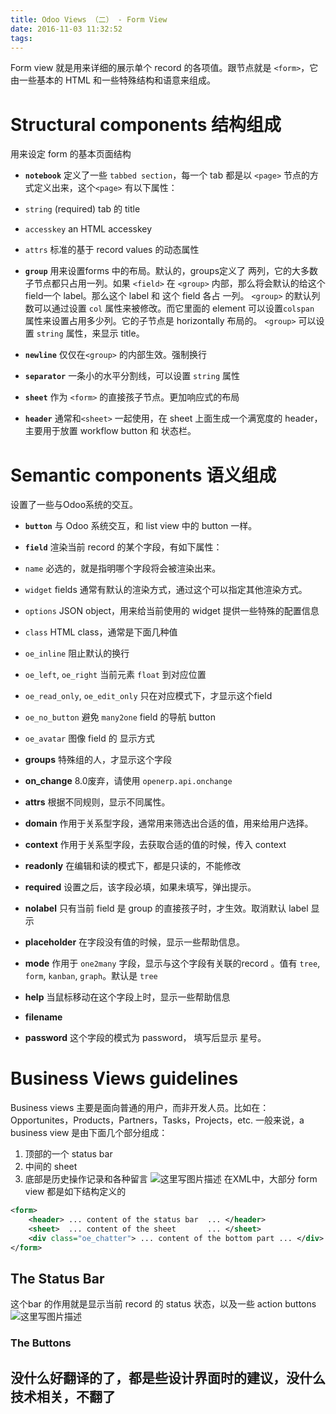 ```yaml
---
title: Odoo Views （二） - Form View
date: 2016-11-03 11:32:52
tags:
---
```


Form view 就是用来详细的展示单个 record 的各项值。跟节点就是 `<form>`，它由一些基本的 HTML 和一些特殊结构和语意来组成。

# Structural components 结构组成

用来设定 form 的基本页面结构

- **`notebook`**
定义了一些 `tabbed section`，每一个 tab 都是以 `<page>` 节点的方式定义出来，这个`<page>` 有以下属性：
 - `string` (required) tab 的 title
 - `accesskey` an HTML accesskey
 - `attrs` 标准的基于 record values 的动态属性
 
- **`group`**
用来设置forms 中的布局。默认的，groups定义了 两列，它的大多数子节点都只占用一列。如果 `<field>` 在 `<group>` 内部，那么将会默认的给这个field一个 label。那么这个 label 和 这个 field 各占 一列。
`<group>` 的默认列数可以通过设置 `col` 属性来被修改。而它里面的 element 可以设置`colspan` 属性来设置占用多少列。它的子节点是 horizontally 布局的。
`<group>` 可以设置 `string` 属性，来显示 title。

- **`newline`**
仅仅在`<group>` 的内部生效。强制换行

- **`separator`** 
一条小的水平分割线，可以设置 `string` 属性

- **`sheet`**
作为 `<form>` 的直接孩子节点。更加响应式的布局

- **`header`**
通常和`<sheet>` 一起使用，在 sheet 上面生成一个满宽度的 header，主要用于放置 workflow button 和 状态栏。

# Semantic components 语义组成

设置了一些与Odoo系统的交互。

- **`button`**  与 Odoo 系统交互，和 list view 中的 button 一样。

- **`field`**
渲染当前 record 的某个字段，有如下属性：
 - `name` 必选的，就是指明哪个字段将会被渲染出来。
 - `widget`  fields 通常有默认的渲染方式，通过这个可以指定其他渲染方式。
 - `options` JSON  object，用来给当前使用的 widget 提供一些特殊的配置信息
 - `class` HTML class，通常是下面几种值
  - `oe_inline`  阻止默认的换行
  - `oe_left`, `oe_right`  当前元素 `float` 到对应位置
  - `oe_read_only`, `oe_edit_only` 只在对应模式下，才显示这个field
  - `oe_no_button` 避免 `many2one` field 的导航 button
  - `oe_avatar` 图像 field 的 显示方式

- **groups** 特殊组的人，才显示这个字段

- **on_change** 8.0废弃，请使用 `openerp.api.onchange`

- **attrs** 根据不同规则，显示不同属性。

- **domain**  作用于关系型字段，通常用来筛选出合适的值，用来给用户选择。

- **context** 作用于关系型字段，去获取合适的值的时候，传入 context

- **readonly** 在编辑和读的模式下，都是只读的，不能修改

- **required**  设置之后，该字段必填，如果未填写，弹出提示。

- **nolabel** 只有当前 field 是 group 的直接孩子时，才生效。取消默认 label 显示
- **placeholder** 在字段没有值的时候，显示一些帮助信息。
- **mode** 作用于 `one2many` 字段，显示与这个字段有关联的record 。值有 `tree`, `form`, `kanban`, `graph`。默认是 `tree`
- **help** 当鼠标移动在这个字段上时，显示一些帮助信息
- **filename**
- **password** 这个字段的模式为 password， 填写后显示 星号。

# Business Views guidelines

Business views 主要是面向普通的用户，而非开发人员。比如在：Opportunites，Products，Partners，Tasks，Projects，etc.
一般来说，a business view 是由下面几个部分组成：

 1. 顶部的一个 status bar
 2. 中间的 sheet
 3. 底部是历史操作记录和各种留言
![这里写图片描述](http://img.blog.csdn.net/20161104104648765)
在XML中，大部分 form view 都是如下结构定义的

```xml
<form>
    <header> ... content of the status bar  ... </header>
    <sheet>  ... content of the sheet       ... </sheet>
    <div class="oe_chatter"> ... content of the bottom part ... </div>
</form>
```

## The Status Bar

这个bar 的作用就是显示当前 record 的 status 状态，以及一些 action buttons
![这里写图片描述](http://img.blog.csdn.net/20161104104711077)

### The Buttons

没什么好翻译的了，都是些设计界面时的建议，没什么技术相关，不翻了
----